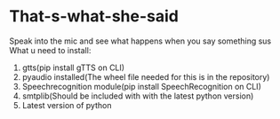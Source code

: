 # That-s-what-she-said
Speak into the mic and see what happens when you say something sus
What u need to install:
1. gtts(pip install gTTS on CLI)
2. pyaudio installed(The wheel file needed for this is in the repository)
3. Speechrecognition module(pip install SpeechRecognition on CLI)
4. smtplib(Should be included with with the latest python version)
5. Latest version of python
